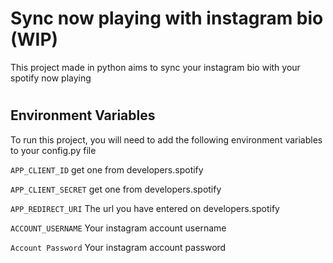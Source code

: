 # Sync now playing with instagram bio (WIP)

This project made in python aims to sync your instagram bio with your spotify now playing

# 
## Environment Variables

To run this project, you will need to add the following environment variables to your config.py file

`APP_CLIENT_ID` get one from developers.spotify

`APP_CLIENT_SECRET` get one from developers.spotify

`APP_REDIRECT_URI` The url you have entered on developers.spotify

`ACCOUNT_USERNAME` Your instagram account username

`Account Password` Your instagram account password

